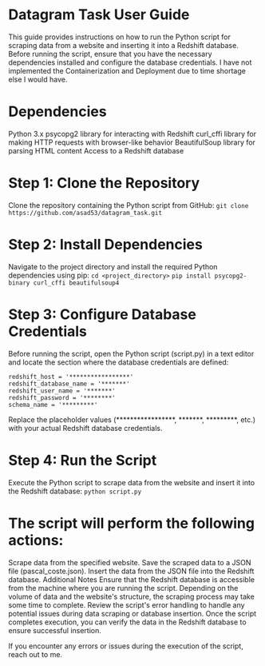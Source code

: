 # Datagram Task User Guide
This guide provides instructions on how to run the Python script for scraping data from a website and inserting it into a Redshift database. Before running the script, ensure that you have the necessary dependencies installed and configure the database credentials.
I have not implemented the Containerization and Deployment due to time shortage else I would have.

# Dependencies

Python 3.x
psycopg2 library for interacting with Redshift
curl_cffi library for making HTTP requests with browser-like behavior
BeautifulSoup library for parsing HTML content
Access to a Redshift database


# Step 1: Clone the Repository

Clone the repository containing the Python script from GitHub:
```git clone https://github.com/asad53/datagram_task.git```

# Step 2: Install Dependencies

Navigate to the project directory and install the required Python dependencies using pip:
```cd <project_directory>```
```pip install psycopg2-binary curl_cffi beautifulsoup4```

# Step 3: Configure Database Credentials

Before running the script, open the Python script (script.py) in a text editor and locate the section where the database credentials are defined:

```
redshift_host = '*****************'
redshift_database_name = '*******'
redshift_user_name = '*******'
redshift_password = '********'
schema_name = '*********'
```
Replace the placeholder values (*****************, *******, *********, etc.) with your actual Redshift database credentials.

# Step 4: Run the Script

Execute the Python script to scrape data from the website and insert it into the Redshift database:
```python script.py```


# The script will perform the following actions:

Scrape data from the specified website.
Save the scraped data to a JSON file (pascal_coste.json).
Insert the data from the JSON file into the Redshift database.
Additional Notes
Ensure that the Redshift database is accessible from the machine where you are running the script.
Depending on the volume of data and the website's structure, the scraping process may take some time to complete.
Review the script's error handling to handle any potential issues during data scraping or database insertion.
Once the script completes execution, you can verify the data in the Redshift database to ensure successful insertion.

If you encounter any errors or issues during the execution of the script, reach out to me.
